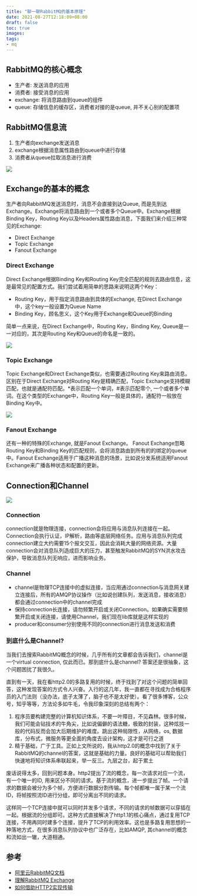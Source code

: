 ```yaml
---
title: "聊一聊RabbitMQ的基本原理"
date: 2021-08-27T12:18:09+08:00
draft: false
toc: true
images:
tags:
- mq
---
```


## RabbitMQ的核心概念
* 生产者: 发送消息的应用
* 消费者: 接受消息的应用
* exchange: 将消息路由到queue的组件
* queue: 存储信息的缓存区，消费者对接的是queue, 并不关心别的配置项

## RabbitMQ信息流
1. 生产者向exchange发送消息
2. exchange根据消息属性路由到queue中进行存储
3. 消费者从queue拉取消息进行消费

![](/img/rabbitmq信息流.png)

## Exchange的基本的概念
生产者向RabbitMQ发送消息时，消息不会直接到达Queue, 而是先到达Exchange。Exchange将消息路由到一个或者多个Queue中。Exchange根据Binding Key，Routing Key以及Headers属性路由消息，下面我们来介绍三种常见的Exchange:
* Direct Exchange
* Topic Exchange
* Fanout Exchange

### Direct Exchange
Direct Exchange根据Binding Key和Routing Key完全匹配的规则去路由信息，这是最常见的配置方式。我们尝试着用简单的思路来说明这两个Key：
* Routing Key，用于指定消息路由到具体的Exchange, 在Direct Exchange中，这个key一般设置为Queue Name
* Binding Key，顾名思义，这个Key用于Exchange和Queue的Binding

简单一点来说，在Direct Exchange中，Routing Key，Binding Key, Queue是一一对应的，其次是Routing Key和Queue的命名是一致的。

![](/img/rabbitmq_direct_exchange.png)

### Topic Exchange
Topic Exchange和Direct Exchange类似，也需要通过Routing Key来路由消息。区别在于Direct Exchange对Routing Key是精确匹配，Topic Exchange支持模糊匹配，也就是通配符匹配。*表示匹配一个单词，#表示匹配零个, 一个或者多个单词。在这个类型的Exchange中，Routing Key一般是具体的，通配符一般放在Binding Key中。

![](/img/rabbitmq_topic_exchange.png)

### Fanout Exchange
还有一种的特殊的Exchange, 就是Fanout Exchange。 Fanout Exchange忽略Routing Key和Binding Key的匹配规则，会将消息路由到所有的的绑定的queue中。Fanout Exchange适用于广播这种消息的场景，比如说分发系统适用Fanout Exchange来广播各种状态和配置的更新。

## Connection和Channel
![](/img/rabbitmq_channel.png)

### Connection
connection就是物理连接，connection会将应用与消息队列连接在一起。Connection会执行认证，IP解析，路由等底层网络任务。应用与消息队列完成connection建立大约需要15个报文交互，因此会消耗大量的网络资源。大量connection会对消息队列造成巨大的压力，甚至触发RabbitMQ的SYN洪水攻击保护，导致消息队列无响应，进而影响业务。

### Channel
* channel是物理TCP连接中的虚拟连接，当应用通过connection与消息网关建立连接后，所有的AMQP协议操作（比如说创建队列，发送消息，接收消息）都会通过connection中的channel完成
* 保持connection长连接，请勿频繁开启或关闭Connection。如果确实需要频繁开启或关闭连接，请使用Channel，我们现在lib库就是这样实现的
* producer和consumer分别使用不同的connection进行消息发送和消费

### 到底什么是Channel?
当我们去搜索RabbitMQ概念的时候，几乎所有的文章都会告诉我们，channel是一个virtual connection, 仅此而已。那到底什么是channel? 答案还是很抽象，这个问题困扰了我很久。

直到有一天，我在看http2.0的多路复用的时候，终于找到了对这个问题的简单回答，这种发现答案的方式令人兴奋。入行的这几年，我一直都在寻找成为合格程序员的入门法则（没办法，底子太薄了，脑子也不是太好使）。看了很多博客，公众号，知乎等等，方法论多如牛毛，令我印象深刻的总结有两个：
1. 程序员要构建完整的计算机知识体系，不要一叶障目，不见森林。很多时候，我们可能会钻技术的牛角尖，比如说偏僻的语法糖，极致的封装，这种炫技一般的代码反而会加大后期维护的难度。跳出这种局限性，从网络，os, 数据库，分布式，微服务等更全面的角度去设计架构，这才是可行之道
2. 精于基础，广于工具。正如上文所说的，我从http2.0的概念中找到了关于RabbitMQ的channel的答案，这就是基础的力量。良好的基础可以帮助我们快速地将知识体系串联起来，举一反三。九层之台，起于累土

废话说得太多，回到问题本身。http2提出了流的概念，每一次请求对应一个流，有一个唯一的ID, 用来区分不同的请求。基于流的概念，进一步提出了帧。一个请求的数据会被分为多个帧，方便进行数据分割传输。每个帧都唯一属于某一个流ID，将帧按照流ID进行分组，即可分离出不同的请求。

这样同一个TCP连接中就可以同时并发多个请求，不同的请求的帧数据可以穿插在一起。根据流的分组即可。这种方式直接解决了http1.1的核心痛点，通过复用TCP连接，不用再同时建多个连接，提升了TCP的利用效率。这也是多路复用思想的一种落地方式，在很多消息队列协议中也广泛存在，比如AMQP, 其channel的概念和流如出一辙，大道相通。

## 参考
* [阿里云RabbitMQ文档](https://help.aliyun.com/document_detail/178124.html?spm=a2c4g.11186623.6.546.5d697340qd92FD)
* [理解RabbitMQ Exchange](https://zhuanlan.zhihu.com/p/37198933)
* [如何借助HTTP2实现传输](https://zhuanlan.zhihu.com/p/161577635)





